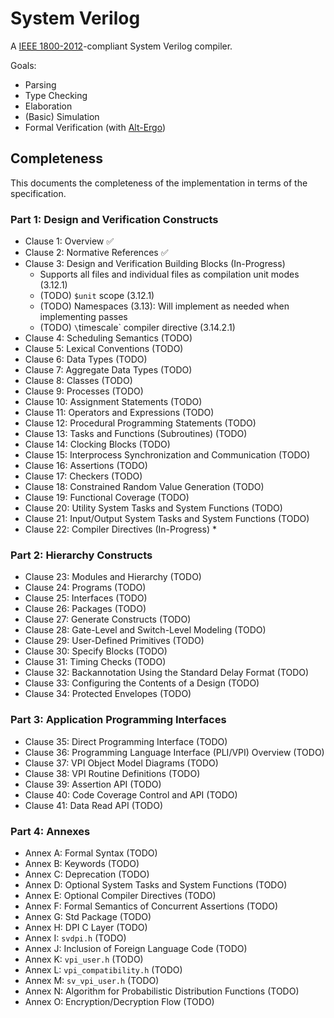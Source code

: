 System Verilog
===

A [IEEE 1800-2012](http://www.ece.uah.edu/~gaede/cpe526/2012%20System%20Verilog%20Language%20Reference%20Manual.pdf)-compliant System Verilog compiler.

Goals:

* Parsing
* Type Checking
* Elaboration
* (Basic) Simulation
* Formal Verification (with [Alt-Ergo](https://alt-ergo.ocamlpro.com/))

Completeness
---

This documents the completeness of the implementation in terms of the specification.

### Part 1: Design and Verification Constructs

* Clause 1: Overview :white_check_mark:
* Clause 2: Normative References :white_check_mark:
* Clause 3: Design and Verification Building Blocks (In-Progress)
  * Supports all files and individual files as compilation unit modes (3.12.1)
  * (TODO) `$unit` scope (3.12.1)
  * (TODO) Namespaces (3.13): Will implement as needed when implementing passes
  * (TODO) `\`timescale` compiler directive (3.14.2.1)
* Clause 4: Scheduling Semantics (TODO)
* Clause 5: Lexical Conventions (TODO)
* Clause 6: Data Types (TODO)
* Clause 7: Aggregate Data Types (TODO)
* Clause 8: Classes (TODO)
* Clause 9: Processes (TODO)
* Clause 10: Assignment Statements (TODO)
* Clause 11: Operators and Expressions (TODO)
* Clause 12: Procedural Programming Statements (TODO)
* Clause 13: Tasks and Functions (Subroutines) (TODO)
* Clause 14: Clocking Blocks (TODO)
* Clause 15: Interprocess Synchronization and Communication (TODO)
* Clause 16: Assertions (TODO)
* Clause 17: Checkers (TODO)
* Clause 18: Constrained Random Value Generation (TODO)
* Clause 19: Functional Coverage (TODO)
* Clause 20: Utility System Tasks and System Functions (TODO)
* Clause 21: Input/Output System Tasks and System Functions (TODO)
* Clause 22: Compiler Directives (In-Progress)
  * 

### Part 2: Hierarchy Constructs

* Clause 23: Modules and Hierarchy (TODO)
* Clause 24: Programs (TODO)
* Clause 25: Interfaces (TODO)
* Clause 26: Packages (TODO)
* Clause 27: Generate Constructs (TODO)
* Clause 28: Gate-Level and Switch-Level Modeling (TODO)
* Clause 29: User-Defined Primitives (TODO)
* Clause 30: Specify Blocks (TODO)
* Clause 31: Timing Checks (TODO)
* Clause 32: Backannotation Using the Standard Delay Format (TODO)
* Clause 33: Configuring the Contents of a Design (TODO)
* Clause 34: Protected Envelopes (TODO)

### Part 3: Application Programming Interfaces

* Clause 35: Direct Programming Interface (TODO)
* Clause 36: Programming Language Interface (PLI/VPI) Overview (TODO)
* Clause 37: VPI Object Model Diagrams (TODO)
* Clause 38: VPI Routine Definitions (TODO)
* Clause 39: Assertion API (TODO)
* Clause 40: Code Coverage Control and API (TODO)
* Clause 41: Data Read API (TODO)

### Part 4: Annexes

* Annex A: Formal Syntax (TODO)
* Annex B: Keywords (TODO)
* Annex C: Deprecation (TODO)
* Annex D: Optional System Tasks and System Functions (TODO)
* Annex E: Optional Compiler Directives (TODO)
* Annex F: Formal Semantics of Concurrent Assertions (TODO)
* Annex G: Std Package (TODO)
* Annex H: DPI C Layer (TODO)
* Annex I: `svdpi.h` (TODO)
* Annex J: Inclusion of Foreign Language Code (TODO)
* Annex K: `vpi_user.h` (TODO)
* Annex L: `vpi_compatibility.h` (TODO)
* Annex M: `sv_vpi_user.h` (TODO)
* Annex N: Algorithm for Probabilistic Distribution Functions (TODO)
* Annex O: Encryption/Decryption Flow (TODO)
